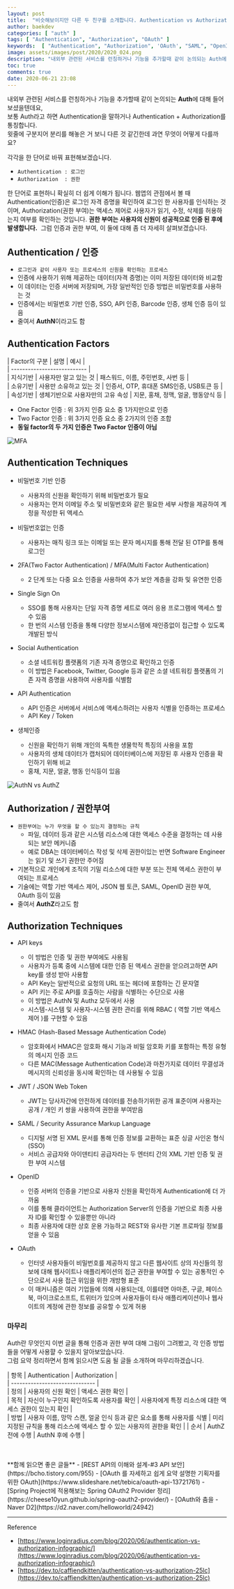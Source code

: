 ```yaml
---
layout: post
title:  "비슷해보이지만 다른 두 친구를 소개합니다. Authentication vs Authorization"
author: baekdev
categories: [ "auth" ]
tags: [ "Authentication", "Authorization", "OAuth" ]
keywords:  [ "Authentication", "Authorization", 'OAuth', "SAML", "OpenID", "HMAC" ]
image: assets/images/post/2020/2020_024.png
description: "내외부 관련된 서비스를 런칭하거나 기능을 추가할때 같이 논의되는 Auth에 대해 들어보셨을텐데요, 보통 Auth라고 하면 Authentication을 말하거나 Authentication + Authorization를 통칭합니다. 이렇게 구분지어 분리를 해놓은 거 보니 다른 것 같긴한데 과연 무엇이 어떻게 다를까요? 함께 알아가요."    
toc: true  
comments: true  
date: 2020-06-21 23:08       
---   
```



내외부 관련된 서비스를 런칭하거나 기능을 추가할때 같이 논의되는 **Auth**에 대해 들어보셨을텐데요,   
보통 Auth라고 하면 Authentication을 말하거나 Authentication + Authorization를 통칭합니다.  
윗줄에 구분지어 분리를 해놓은 거 보니 다른 것 같긴한데 과연 무엇이 어떻게 다를까요?  

각각을 한 단어로 바꿔 표현해보겠습니다.  
- `Authentication : 로그인`    
- `Authorization  : 권한`  
  
한 단어로 표현하니 확실히 더 쉽게 이해가 됩니다. 
웹앱의 관점에서 볼 때 Authentication(인증)은 로그인 자격 증명을 확인하여 로그인 한 사용자를 인식하는 것이며, 
Authorization(권한 부여)는 액세스 제어로 사용자가 읽기, 수정, 삭제를 허용하는지 여부를 확인하는 것입니다. 
**권한 부여는 사용자의 신원이 성공적으로 인증 된 후에 발생합니다.**  
그럼 인증과 권한 부여, 이 둘에 대해 좀 더 자세히 살펴보겠습니다.    


## Authentication / 인증  
- `로그인과 같이 사용자 또는 프로세스의 신원을 확인하는 프로세스`   
- 인증에 사용하기 위해 제공하는 데이터(자격 증명)는 이미 저장된 데이터와 비교함    
- 이 데이터는 인증 서버에 저장되며, 가장 일반적인 인증 방법은 비밀번호를 사용하는 것  
- 인증에서는 비밀번호 기반 인증, SSO, API 인증, Barcode 인증, 생체 인증 등이 있음   
- 줄여서 **AuthN**이라고도 함  


## Authentication Factors      

| Factor의 구분 | 설명 | 예시 |   
| --------------------------- |   
| 지식기반 | 사용자만 알고 있는 것 | 패스워드, 이름, 주민번호, 사번 등 |   
| 소유기반 | 사용만 소유하고 있는 것 | 인증서, OTP, 휴대폰 SMS인증, USB토큰 등 |     
| 속성기반 | 생체기반으로 사용자만의 고유 속성 | 지문, 홍채, 정맥, 얼굴, 행동양식 등 |     

- One Factor 인증 : 위 3가지 인증 요소 중 1가지만으로 인증  
- Two Factor 인증 : 위 3가지 인증 요소 중 2가지의 인증 조합  
- **동일 factor의 두 가지 인증은 Two Factor 인증이 아님**  

![MFA]({{site.baseurl}}/{{site.assetsurl}}/images/post/2020/2020_024_002.jpg)   

 
## Authentication Techniques   

- 비밀번호 기반 인증
  - 사용자의 신원을 확인하기 위해 비밀번호가 필요
  - 사용자는 먼저 이메일 주소 및 비밀번호와 같은 필요한 세부 사항을 제공하여 계정을 작성한 뒤 액세스  
    
- 비밀번호없는 인증
    - 사용자는 매직 링크 또는 이메일 또는 문자 메시지를 통해 전달 된 OTP를 통해 로그인  
      
- 2FA(Two Factor Authentication) / MFA(Multi Factor Authentication)
    - 2 단계 또는 다중 요소 인증을 사용하여 추가 보안 계층을 강화 및 유연한 인증  
      
- Single Sign On
    - SSO를 통해 사용자는 단일 자격 증명 세트로 여러 응용 프로그램에 액세스 할 수 있음  
    - 한 번의 시스템 인증을 통해 다양한 정보시스템에 재인증없이 접근할 수 있도록 개발된 방식

- Social Authentication 
    - 소셜 네트워킹 플랫폼의 기존 자격 증명으로 확인하고 인증  
    - 이 방법은 Facebook, Twitter, Google 등과 같은 소셜 네트워킹 플랫폼의 기존 자격 증명을 사용하여 사용자를 식별함  

- API Authentication
    - API 인증은 서버에서 서비스에 액세스하려는 사용자 식별을 인증하는 프로세스  
    - API Key / Token  

- 생체인증
    - 신원을 확인하기 위해 개인의 독특한 생물학적 특징의 사용을 포함  
    - 사용자의 생체 데이터가 캡처되어 데이터베이스에 저장된 후 사용자 인증을 확인하기 위해 비교  
    - 홍채, 지문, 얼굴, 행동 인식등이 있음  
   
![AuthN vs AuthZ]({{site.baseurl}}/{{site.assetsurl}}/images/post/2020/2020_024_003.jpg)    
## Authorization / 권한부여

- `권한부여는 누가 무엇을 할 수 있는지 결정하는 규칙`  
  - 파일, 데이터 등과 같은 시스템 리소스에 대한 액세스 수준을 결정하는 데 사용되는 보안 메커니즘  
  - 예로 DBA는 데이터베이스 작성 및 삭제 권한이있는 반면 Software Engineer는 읽기 및 쓰기 권한만 주어짐    
- 기본적으로 개인에게 조직의 기밀 리소스에 대한 부분 또는 전체 액세스 권한이 부여되는 프로세스  
- 기술에는 역할 기반 액세스 제어, JSON 웹 토큰, SAML, OpenID 권한 부여, 0Auth 등이 있음  
- 줄여서 **AuthZ**라고도 함  

## Authorization Techniques  

- API keys
    - 이 방법은 인증 및 권한 부여에도 사용됨 
    - 사용자가 등록 중에 시스템에 대한 인증 된 액세스 권한을 얻으려고하면 API key를 생성 받아 사용함  
    - API Key는 일반적으로 요청의 URL 또는 헤더에 포함하는 긴 문자열  
    - API 키는 주로 API를 호출하는 사람을 식별하는 수단으로 사용
    - 이 방법은 AuthN 및 Authz 모두에서 사용  
    - 시스템-시스템 및 사용자-시스템 권한 관리를 위해 RBAC ( 역할 기반 액세스 제어 )를 구현할 수 있음

- HMAC (Hash-Based Message Authentication Code)  
    - 암호화에서 HMAC은 암호화 해시 기능과 비밀 암호화 키를 포함하는 특정 유형의 메시지 인증 코드  
    - 다른 MAC(Message Authentication Code)과 마찬가지로 데이터 무결성과 메시지의 신뢰성을 동시에 확인하는 데 사용될 수 있음  

- JWT / JSON Web Token  
    - JWT는 당사자간에 안전하게 데이터를 전송하기위한 공개 표준이며 사용자는 공개 / 개인 키 쌍을 사용하여 권한을 부여받음  

- SAML / Security Assurance Markup Language
    - 디지털 서명 된 XML 문서를 통해 인증 정보를 교환하는 표준 싱글 사인온 형식 (SSO)
    - 서비스 공급자와 아이덴티티 공급자라는 두 엔터티 간의 XML 기반 인증 및 권한 부여 시스템 

- OpenID  
    - 인증 서버의 인증을 기반으로 사용자 신원을 확인하게 Authentication에 더 가까움  
    - 이를 통해 클라이언트는 Authorization Server의 인증을 기반으로 최종 사용자 ID를 확인할 수 있을뿐만 아니라  
    - 최종 사용자에 대한 상호 운용 가능하고 REST와 유사한 기본 프로파일 정보를 얻을 수 있음  

- OAuth
    - 인터넷 사용자들이 비밀번호를 제공하지 않고 다른 웹사이트 상의 자신들의 정보에 대해 웹사이트나 애플리케이션의 접근 권한을 부여할 수 있는 공통적인 수단으로서 사용 접근 위임을 위한 개방형 표준  
    - 이 매커니즘은 여러 기업들에 의해 사용되는데, 이를테면 아마존, 구글, 페이스북, 마이크로소프트, 트위터가 있으며 사용자들이 타사 애플리케이션이나 웹사이트의 계정에 관한 정보를 공유할 수 있게 허용  


### 마무리  

Auth란 무엇인지 이번 글을 통해 인증과 권한 부여 대해 그림이 그려봤고, 각 인증 방법들을 어떻게 사용햘 수 있을지 알아보았습니다.  
그럼 요약 정리하면서 함께 읽으시면 도움 될 글들 소개하며 마무리하겠습니다.  
 
| 항목 | Authentication | Authorization |  
| ------------------------------ |  
| 정의 | 사용자의 신원 확인 | 액세스 권한 확인 |  
| 목적 | 자신이 누구인지 확인하도록 사용자를 확인 | 사용자에게 특정 리소스에 대한 액세스 권한이 있는지 확인 |  
| 방법 | 사용자 이름, 망막 스캔, 얼굴 인식 등과 같은 요소를 통해 사용자를 식별 | 미리 지정된 규칙을 통해 리소스에 엑세스 할 수 있는 사용자의 권한을 확인 | 
| 순서 | AuthZ전에 수행 | AuthN 후에 수행 |   

<br>
<br>
**함께 읽으면 좋은 글들**    
  - [REST API의 이해와 설계-#3 API 보안](https://bcho.tistory.com/955)  
  - [OAuth 를 자세하고 쉽게 요약 설명한 기획자를 위한 OAuth](https://www.slideshare.net/tebica/oauth-api-13721761)  
  - [Spring Project에 적용해보는 Spring OAuth2 Provider 정리](https://cheese10yun.github.io/spring-oauth2-provider/)  
  - [OAuth와 춤을 - Naver D2](https://d2.naver.com/helloworld/24942)  


---  
Reference 
- [https://www.loginradius.com/blog/2020/06/authentication-vs-authorization-infographic/](https://www.loginradius.com/blog/2020/06/authentication-vs-authorization-infographic/)  
- [https://dev.to/caffiendkitten/authentication-vs-authorization-25lc](https://dev.to/caffiendkitten/authentication-vs-authorization-25lc)  